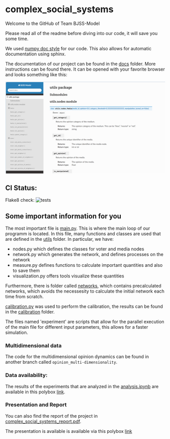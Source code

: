 # complex_social_systems

Welcome to the GitHub of Team BJSS-Model

Please read all of the readme before diving into our code, it will save you some time.

We used [numpy doc style](https://numpydoc.readthedocs.io/en/latest/format.html) for our code. This also allows for automatic documentation using sphinx.

The documentation of our project can be found in the [docs](docs) folder. More instructions can be found there.
It can be opened with your favorite browser and looks something like this:

![picture of documentation](documentation_example.png)
## CI Status:

Flake8 check:
![tests](https://github.com/m-bur/complex_social_systems/actions/workflows/style-check.yml/badge.svg)

## Some important information for you

The most important file is [main.py](main.py). This is where the main loop of our programm is located. In this file, many functions and classes are used that are defined in the [utils](utils) folder. In particular, we have:

- nodes.py which defines the classes for voter and media nodes
- network.py which generates the network, and defines processes on the network
- measure.py defines functions to calculate important quantities and also to save them
- visualization.py offers tools visualize these quantities

Furthermore, there is folder called [networks](networks), which contains precalculated networks, which avoids the necessesity to calculate the initial network each time from scratch.

[calibration.py](calibration.py) was used to perform the calibration, the results can be found in the [calibration](calibrations) folder.

The files named 'experiment' are scripts that allow for the parallel execution of the main file for different input parameters, this allows for a faster simulation.

### Multidimensional data

The code for the multidimensional opinion dynamics can be found in another branch called `opinion_multi-dimensionality`.

### Data availability:
The results of the experiments that are analyzed in the [analysis.ipynb](analysis.ipynb) are available in this
polybox [link](https://polybox.ethz.ch/index.php/s/SydFlQwt6FcSetc). 


### Presentation and Report

You can also find the report of the project in [complex_social_systems_report.pdf](complex_social_systems_report.pdf).

The presentation is available is available via this polybox [link](https://polybox.ethz.ch/index.php/s/CcdPgqdmIzNWI4w)